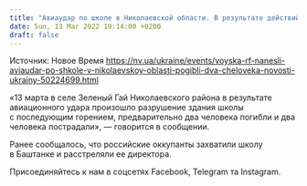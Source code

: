```yaml
---
title: "Авиаудар по школе в Николаевской области. В результате действий оккупантов погибли два человека — ГСЧС"
date: Sun, 13 Mar 2022 19:14:00 +0200
draft: false
---
```

Источник: Новое Время https://nv.ua/ukraine/events/voyska-rf-nanesli-aviaudar-po-shkole-v-nikolaevskoy-oblasti-pogibli-dva-cheloveka-novosti-ukrainy-50224699.html


«13 марта в селе Зеленый Гай Николаевского района в результате авиационного удара произошло разрушение здания школы с последующим горением, предварительно два человека погибли и два человека пострадали», — говорится в сообщении.

Ранее сообщалось, что российские оккупанты захватили школу в Баштанке и расстреляли ее директора.

Присоединяйтесь к нам в соцсетях Facebook, Telegram та Instagram.
